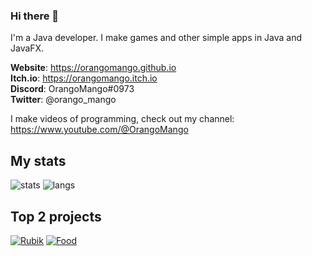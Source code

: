 ### Hi there 👋

I'm a Java developer. I make games and other simple apps in Java and JavaFX.

**Website**: https://orangomango.github.io <br />
**Itch.io**: https://orangomango.itch.io <br />
**Discord**: OrangoMango#0973 <br />
**Twitter**: @orango_mango

I make videos of programming, check out my channel: https://www.youtube.com/@OrangoMango

## My stats
![stats](https://github-readme-stats.vercel.app/api?username=OrangoMango&count_private=true&show_icons=true&theme=vue)
![langs](https://github-readme-stats.vercel.app/api/top-langs?username=OrangoMango&layout=compact&theme=vue)

## Top 2 projects
[![Rubik](https://github-readme-stats.vercel.app/api/pin?username=OrangoMango&repo=RubikCube&show_owner=true&theme=vue)](https://github.com/OrangoMango/RubikCube)
[![Food](https://github-readme-stats.vercel.app/api/pin?username=OrangoMango&repo=FoodDice&show_owner=true&theme=vue)](https://github.com/OrangoMango/FoodDice)
